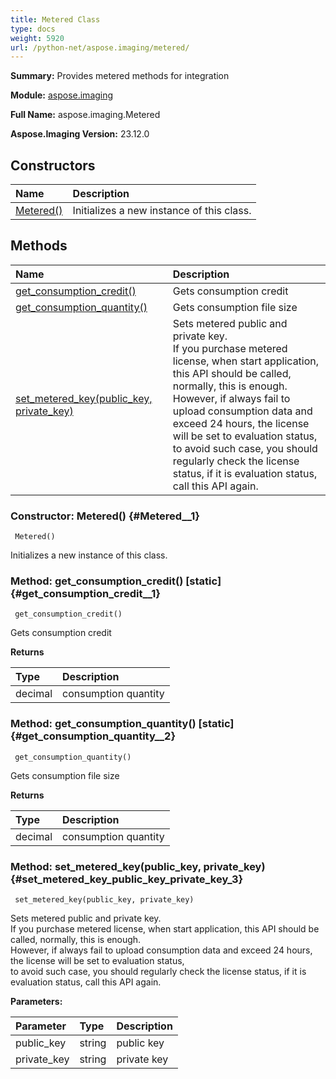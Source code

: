 ```yaml
---
title: Metered Class
type: docs
weight: 5920
url: /python-net/aspose.imaging/metered/
---
```


**Summary:** Provides metered methods for integration

**Module:** [aspose.imaging](/imaging/python-net/aspose.imaging/)

**Full Name:** aspose.imaging.Metered

**Aspose.Imaging Version:** 23.12.0

## **Constructors**
| **Name** | **Description** |
| :- | :- |
| [Metered()](#Metered__1) | Initializes a new instance of this class. |
## **Methods**
| **Name** | **Description** |
| :- | :- |
| [get_consumption_credit()](#get_consumption_credit__1) | Gets consumption credit |
| [get_consumption_quantity()](#get_consumption_quantity__2) | Gets consumption file size |
| [set_metered_key(public_key, private_key)](#set_metered_key_public_key_private_key_3) | Sets metered public and private key.<br/>            If you purchase metered license, when start application, this API should be called, normally, this is enough. <br/>            However, if always fail to upload consumption data and exceed 24 hours, the license will be set to evaluation status, <br/>            to avoid such case, you should regularly check the license status, if it is evaluation status, call this API again. |


### Constructor: Metered() {#Metered__1}


```
 Metered() 
```

Initializes a new instance of this class.

### Method: get_consumption_credit()  [static] {#get_consumption_credit__1}


```
 get_consumption_credit() 
```

Gets consumption credit

**Returns**

| Type | Description |
| :- | :- |
| decimal | consumption quantity |


### Method: get_consumption_quantity()  [static] {#get_consumption_quantity__2}


```
 get_consumption_quantity() 
```

Gets consumption file size

**Returns**

| Type | Description |
| :- | :- |
| decimal | consumption quantity |


### Method: set_metered_key(public_key, private_key) {#set_metered_key_public_key_private_key_3}


```
 set_metered_key(public_key, private_key) 
```

Sets metered public and private key.<br/>            If you purchase metered license, when start application, this API should be called, normally, this is enough. <br/>            However, if always fail to upload consumption data and exceed 24 hours, the license will be set to evaluation status, <br/>            to avoid such case, you should regularly check the license status, if it is evaluation status, call this API again.

**Parameters:**

| Parameter | Type | Description |
| :- | :- | :- |
| public_key | string | public key |
| private_key | string | private key |

